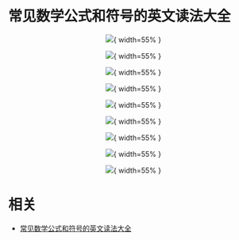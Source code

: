 # 常见数学公式和符号的英文读法大全

<center>

![](http://images.iterate.site/blog/image/20190719/04cL7Ld3KYF2.png?imageslim){ width=55% }

</center>
<center>

![](http://images.iterate.site/blog/image/20190719/SGBPIu4NRPHW.png?imageslim){ width=55% }

</center>
<center>

![](http://images.iterate.site/blog/image/20190719/15zcDjCYjC65.png?imageslim){ width=55% }

</center>
<center>

![](http://images.iterate.site/blog/image/20190719/S12BNOcyTxKl.png?imageslim){ width=55% }

</center>
<center>

![](http://images.iterate.site/blog/image/20190719/uu1EgxbzP2fS.png?imageslim){ width=55% }

</center>
<center>

![](http://images.iterate.site/blog/image/20190719/iWTaB1jrJHi0.png?imageslim){ width=55% }

</center>
<center>

![](http://images.iterate.site/blog/image/20190719/Xxj73KawYExo.png?imageslim){ width=55% }

</center>
<center>

![](http://images.iterate.site/blog/image/20190719/7Pkhy5O2hhUp.png?imageslim){ width=55% }

</center>
<center>

![](http://images.iterate.site/blog/image/20190719/m8DXjdkS7PfU.png?imageslim){ width=55% }

</center>


# 相关

- [常见数学公式和符号的英文读法大全](https://blog.csdn.net/qwertyupoiuytr/article/details/53997703)
